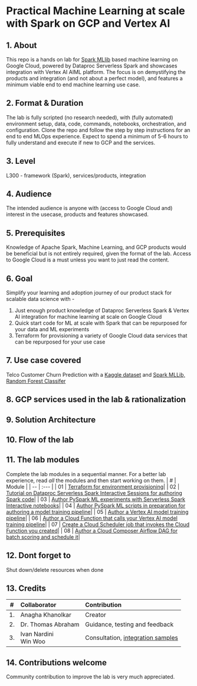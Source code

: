 # Practical Machine Learning at scale with Spark on GCP and Vertex AI


## 1. About

This repo is a hands on lab for [Spark MLlib](https://spark.apache.org/docs/latest/ml-guide.html) based machine learning on Google Cloud, powered by Dataproc Serverless Spark and showcases integration with Vertex AI AIML platform. The focus is on demystifying the products and integration (and not about a perfect model), and features a minimum viable end to end machine learning use case.

## 2. Format & Duration
The lab is fully scripted (no research needed), with (fully automated) environment setup, data, code, commands, notebooks, orchestration, and configuration. Clone the repo and follow the step by step instructions for an end to end MLOps experience. Expect to spend a minimum of 5-6 hours to fully understand and execute if new to GCP and the services.

## 3. Level
L300 - framework (Spark), services/products, integration 

## 4. Audience
The intended audience is anyone with (access to Google Cloud and) interest in the usecase, products and features showcased.

## 5. Prerequisites
Knowledge of Apache Spark, Machine Learning, and GCP products would be beneficial but is not entirely required, given the format of the lab. Access to Google Cloud is a must unless you want to just read the content.

## 6. Goal
Simplify your learning and adoption journey of our product stack for scalable data science with - <br> 
1. Just enough product knowledge of Dataproc Serverless Spark & Vertex AI integration for machine learning at scale on Google Cloud<br>
2. Quick start code for ML at scale with Spark that can be repurposed for your data and ML experiments<br>
3. Terraform for provisioning a variety of Google Cloud data services that can be repurposed for your use case<br>

## 7. Use case covered
Telco Customer Churn Prediction with a [Kaggle dataset](https://www.kaggle.com/datasets/blastchar/telco-customer-churn) and [Spark MLLib, Random Forest Classifer](https://spark.apache.org/docs/latest/ml-classification-regression.html#random-forest-classifier)<br> 

## 8. GCP services used in the lab & rationalization

## 9. Solution Architecture

## 10. Flow of the lab

## 11. The lab modules
Complete the lab modules in a sequential manner. For a better lab experience, read *all* the modules and then start working on them.
| # | Module | 
| -- | :--- |
| 01 |  [Terraform for environment provisioning](05-lab-guide/Module-01-Environment-Provisioning.md)|
| 02 |  [Tutorial on Dataproc Serverless Spark Interactive Sessions for authoring Spark code](05-lab-guide/Module-02-Spark-IDE-on-GCP.md)|
| 03 |  [Author PySpark ML experiments with Serverless Spark Interactive notebooks](05-lab-guide/Module-03-Author-ML-Experiments-With-Spark-Notebooks.md)|
| 04 |  [Author PySpark ML scripts in preparation for authoring a model training pipeline](05-lab-guide/Module-04-Author-ML-PySpark-Scripts.md)|
| 05 |  [Author a Vertex AI model training pipeline](05-lab-guide/Module-05-Author-Vertex-AI-Pipeline.md)|
| 06 |  [Author a Cloud Function that calls your Vertex AI model training pipeline](05-lab-guide/Module-06-Author-CloudFunction-For-Vertex-AI-Pipeline.md)|
| 07 |  [Create a Cloud Scheduler job that invokes the Cloud Function you created](05-lab-guide/Module-07-Schedule-VertexAI-Pipeline.md)|
| 08 |  [Author a Cloud Composer Airflow DAG for batch scoring and schedule it](05-lab-guide/Module-08-Orchestrate-Batch-Scoring.md)|

## 12. Dont forget to 
Shut down/delete resources when done

## 13. Credits
| # | Collaborator | Contribution  | 
| -- | :--- | :--- |
| 1. | Anagha Khanolkar | Creator |
| 2. | Dr. Thomas Abraham | Guidance, testing and feedback |
| 3. | Ivan Nardini<br>Win Woo | Consultation, [integration samples](https://github.com/GoogleCloudPlatform/vertex-ai-samples/blob/main/notebooks/official/pipelines/google_cloud_pipeline_components_dataproc_tabular.ipynb) |

## 14. Contributions welcome
Community contribution to improve the lab is very much appreciated. <br>

